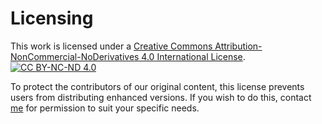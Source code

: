 # Licensing

This work is licensed under a
[Creative Commons Attribution-NonCommercial-NoDerivatives 4.0 International License][cc-by-nc-nd].
[![CC BY-NC-ND 4.0][cc-by-nc-nd-image]][cc-by-nc-nd-image]

[cc-by-nc-nd]: http://creativecommons.org/licenses/by-nc-nd/4.0/
[cc-by-nc-nd-image]: https://licensebuttons.net/l/by-nc-nd/4.0/88x31.png

To protect the contributors of our original content, this license prevents users from distributing enhanced versions.
If you wish to do this, contact [me](mailto://github@jakeman.plus.com/) for permission to suit your specific needs.
